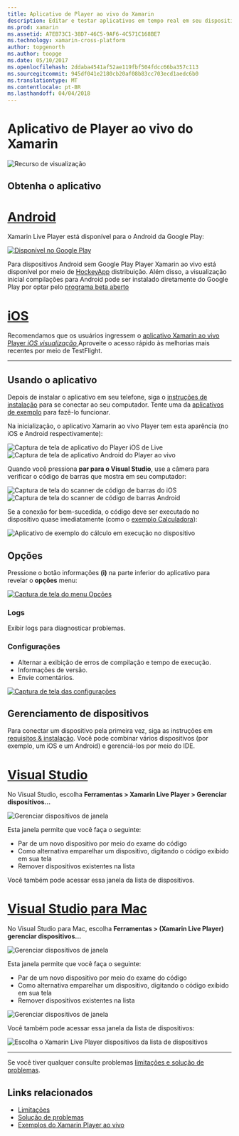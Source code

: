 ```yaml
---
title: Aplicativo de Player ao vivo do Xamarin
description: Editar e testar aplicativos em tempo real em seu dispositivo iOS ou Android
ms.prod: xamarin
ms.assetid: A7EB73C1-38D7-46C5-9AF6-4C571C168BE7
ms.technology: xamarin-cross-platform
author: topgenorth
ms.author: toopge
ms.date: 05/10/2017
ms.openlocfilehash: 2ddaba4541af52ae119fbf504fdcc66ba357c113
ms.sourcegitcommit: 945df041e2180cb20af08b83cc703ecd1aedc6b0
ms.translationtype: MT
ms.contentlocale: pt-BR
ms.lasthandoff: 04/04/2018
---
```

# <a name="xamarin-live-player-app"></a>Aplicativo de Player ao vivo do Xamarin

![Recurso de visualização](~/media/shared/preview.png)

## <a name="get-the-app"></a>Obtenha o aplicativo

# <a name="androidtabandroid"></a>[Android](#tab/android)

Xamarin Live Player está disponível para o Android da Google Play:

[ ![Disponível no Google Play](images/google-play-badge.png)](https://play.google.com/store/apps/details?id=com.xamarin.live)

Para dispositivos Android sem Google Play Player Xamarin ao vivo está disponível por meio de [HockeyApp](https://aka.ms/xlp-hockeyapp) distribuição. Além disso, a visualização inicial compilações para Android pode ser instalado diretamente do Google Play por optar pelo [programa beta aberto](https://play.google.com/apps/testing/com.xamarin.live)

# <a name="iostabios"></a>[iOS](#tab/ios)

Recomendamos que os usuários ingressem o [aplicativo Xamarin ao vivo Player _iOS visualização_ ](https://aka.ms/liveplayeralpha) Aproveite o acesso rápido às melhorias mais recentes por meio de TestFlight.

-----

## <a name="using-the-app"></a>Usando o aplicativo

Depois de instalar o aplicativo em seu telefone, siga o [instruções de instalação](~/tools/live-player/install.md) para se conectar ao seu computador. Tente uma da [aplicativos de exemplo](~/tools/live-player/samples.md) para fazê-lo funcionar.

Na inicialização, o aplicativo Xamarin ao vivo Player tem esta aparência (no iOS e Android respectivamente):

![Captura de tela de aplicativo do Player iOS de Live](player-images/app-iphone-sml.png) ![Captura de tela de aplicativo Android do Player ao vivo](player-images/app-android-sml.png)

Quando você pressiona **par para o Visual Studio**, use a câmera para verificar o código de barras que mostra em seu computador:

![Captura de tela do scanner de código de barras do iOS](player-images/scan-iphone-sml.png) ![Captura de tela do scanner de código de barras Android](player-images/scan-android-sml.png)

Se a conexão for bem-sucedida, o código deve ser executado no dispositivo quase imediatamente (como o [exemplo Calculadora](https://developer.xamarin.com/samples/mobile/LivePlayer/BasicCalculator)):

![Aplicativo de exemplo do cálculo em execução no dispositivo](player-images/basic-calculator-iphone-sml.png)

## <a name="options"></a>Opções

Pressione o botão informações **(i)** na parte inferior do aplicativo para revelar o **opções** menu:

[ ![Captura de tela do menu Opções](player-images/options-sml.png)](player-images/options.png#lightbox)

### <a name="logs"></a>Logs

Exibir logs para diagnosticar problemas.

### <a name="settings"></a>Configurações

* Alternar a exibição de erros de compilação e tempo de execução.
* Informações de versão.
* Envie comentários.

[ ![Captura de tela das configurações](player-images/settings-sml.png)](player-images/settings.png#lightbox)

## <a name="managing-devices"></a>Gerenciamento de dispositivos

Para conectar um dispositivo pela primeira vez, siga as instruções em [requisitos & instalação](~/tools/live-player/install.md). Você pode combinar vários dispositivos (por exemplo, um iOS e um Android) e gerenciá-los por meio do IDE.

# <a name="visual-studiotabwindows"></a>[Visual Studio](#tab/windows)

No Visual Studio, escolha **Ferramentas > Xamarin Live Player > Gerenciar dispositivos...**

![Gerenciar dispositivos de janela](player-images/manage-tools-menu-vs.png)

Esta janela permite que você faça o seguinte:

- Par de um novo dispositivo por meio do exame do código
- Como alternativa emparelhar um dispositivo, digitando o código exibido em sua tela
- Remover dispositivos existentes na lista

Você também pode acessar essa janela da lista de dispositivos.

# <a name="visual-studio-for-mactabmacos"></a>[Visual Studio para Mac](#tab/macos)

No Visual Studio para Mac, escolha **Ferramentas > (Xamarin Live Player) gerenciar dispositivos...**

![Gerenciar dispositivos de janela](player-images/manage-tools-menu.png)

Esta janela permite que você faça o seguinte:

- Par de um novo dispositivo por meio do exame do código
- Como alternativa emparelhar um dispositivo, digitando o código exibido em sua tela
- Remover dispositivos existentes na lista

![Gerenciar dispositivos de janela](player-images/manage.png)

Você também pode acessar essa janela da lista de dispositivos:

![Escolha o Xamarin Live Player dispositivos da lista de dispositivos](player-images/manage-device-menu.png)

-----

Se você tiver qualquer consulte problemas [limitações e solução de problemas](~/tools/live-player/troubleshooting.md).


## <a name="related-links"></a>Links relacionados

- [Limitações](~/tools/live-player/limitations.md)
- [Solução de problemas](~/tools/live-player/troubleshooting.md)
- [Exemplos do Xamarin Player ao vivo](~/tools/livehttps://developer.xamarin.com/samples.md)
